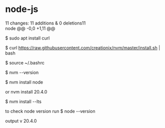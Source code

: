 # node-js

 11 changes: 11 additions & 0 deletions11  
node
@@ -0,0 +1,11 @@

$ sudo apt install curl 

$ curl https://raw.githubusercontent.com/creationix/nvm/master/install.sh | bash

$ source ~/.bashrc

$ nvm --version

$ nvm install node

or nvm install 20.4.0

$ nvm install --lts

to check node version
run
$ node --version

output
v 20.4.0
